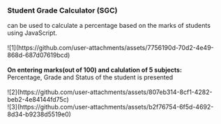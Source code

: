 <h3>Student Grade Calculator (SGC)</h3> can be used to calculate a percentage based on the marks of students using JavaScript.<br><br>
![1](https://github.com/user-attachments/assets/7756190d-70d2-4e49-868d-687d07619bcd)<br><br>
<b>On entering marks(out of 100) and calulation of 5 subjects:</b><br>
Percentage, Grade and Status of the student is presented <br><br>
![2](https://github.com/user-attachments/assets/807eb314-8cf1-4282-beb2-4e84144fd75c)
<br>
![3](https://github.com/user-attachments/assets/b2f76754-6f5d-4692-8d34-b9238d5519e0)



